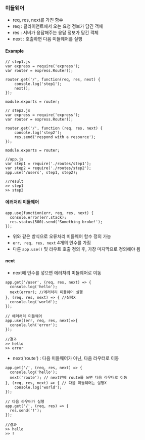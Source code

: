 ### 미들웨어
- req, res, next를 가진 함수
- req : 클라이언트에서 오는 요청 정보가 담긴 객체
- res : 서버가 응답해주는 응답 정보가 담긴 객체
- next : 호출하면 다음 미들웨어를 실행

#### Example
```
// step1.js
var express = require('express');
var router = express.Router();

router.get('/', function(req, res, next) {
    console.log('step1');
    next();
});

module.exports = router;
```
```
// step2.js
var express = require('express');
var router = express.Router();

router.get('/', function (req, res, next) {
    console.log('step2');
    res.send('respond with a resource');
});

module.exports = router;
```
```
//app.js
var step1 = require('./routes/step1');
var step2 = require('./routes/step2');
app.use('/users', step1, step2);

//result
>> step1
>> step2
```

#### 에러처리 미들웨어
```
app.use(function(err, req, res, next) {
  console.error(err.stack);
  res.status(500).send('Something broke!');
});
```
- 위와 같은 방식으로 오류처리 미들웨어 함수 정의 가능
- `err, req, res, next` 4개의 인수를 가짐
- 다른 `app.use()` 및 라우트 호출 정의 후, 가장 마지막으로 정의해야 됨

#### next
- next에 인수를 넣으면 에러처리 미들웨어로 이동
```
app.get('/user', (req, res, next) => {
  console.log('hello');
  next(error); //에러처리 미들웨어 실행
}, (req, res, next) => { //실행X
  console.log('world');
});

// 에러처리 미들웨어
app.use((err, req, res, next)=>{
  console.loh('error');
});

//결과
>> hello
>> error
```
- next('route') : 다음 미들웨어가 아닌, 다음 라우터로 이동
```
app.get('/', (req, res, next) => {
  console.log('hello');
  next('route'); // next안에 route를 쓰면 다음 라우터로 이동
}, (req, res, next) => { // 다음 미들웨어는 실행X
	console.log('world');
});

// 다음 라우터가 실행
app.get('/', (req, res) => {
  res.send('!');
});

//결과
>> hello
>> !
```